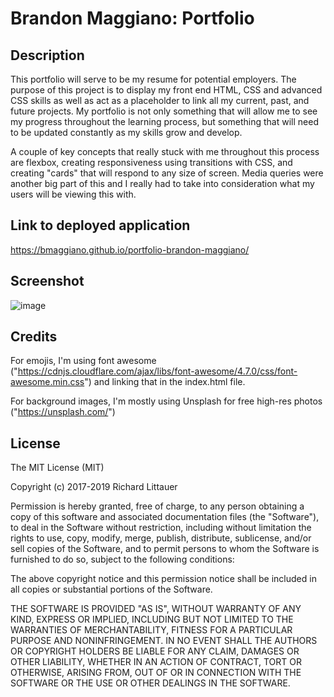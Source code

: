 # Brandon Maggiano: Portfolio

## Description

This portfolio will serve to be my resume for potential employers. The purpose of this project is to display my front end HTML, CSS and advanced CSS skills as well as act as a placeholder to link all my current, past, and future projects. My portfolio is not only something that will allow me to see my progress throughout the learning process, but something that will need to be updated constantly as my skills grow and develop. 

A couple of key concepts that really stuck with me throughout this process are flexbox, creating responsiveness using transitions with CSS, and creating "cards" that will respond to any size of screen. Media queries were another big part of this and I really had to take into consideration what my users will be viewing this with.

## Link to deployed application

https://bmaggiano.github.io/portfolio-brandon-maggiano/

## Screenshot

![image](https://user-images.githubusercontent.com/103971233/190213543-d23adf29-9281-433a-9e80-55a076398535.png)


## Credits

For emojis, I'm using font awesome ("https://cdnjs.cloudflare.com/ajax/libs/font-awesome/4.7.0/css/font-awesome.min.css") and linking that in the index.html file.

For background images, I'm mostly using Unsplash for free high-res photos ("https://unsplash.com/")

## License

The MIT License (MIT)

Copyright (c) 2017-2019 Richard Littauer

Permission is hereby granted, free of charge, to any person obtaining a copy
of this software and associated documentation files (the "Software"), to deal
in the Software without restriction, including without limitation the rights
to use, copy, modify, merge, publish, distribute, sublicense, and/or sell
copies of the Software, and to permit persons to whom the Software is
furnished to do so, subject to the following conditions:

The above copyright notice and this permission notice shall be included in all
copies or substantial portions of the Software.

THE SOFTWARE IS PROVIDED "AS IS", WITHOUT WARRANTY OF ANY KIND, EXPRESS OR
IMPLIED, INCLUDING BUT NOT LIMITED TO THE WARRANTIES OF MERCHANTABILITY,
FITNESS FOR A PARTICULAR PURPOSE AND NONINFRINGEMENT. IN NO EVENT SHALL THE
AUTHORS OR COPYRIGHT HOLDERS BE LIABLE FOR ANY CLAIM, DAMAGES OR OTHER
LIABILITY, WHETHER IN AN ACTION OF CONTRACT, TORT OR OTHERWISE, ARISING FROM,
OUT OF OR IN CONNECTION WITH THE SOFTWARE OR THE USE OR OTHER DEALINGS IN THE
SOFTWARE.
